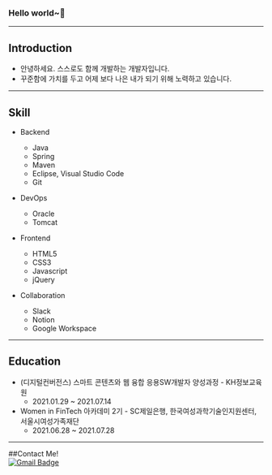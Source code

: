### Hello world~👋
___
## Introduction
* 안녕하세요. 스스로도 함께 개발하는 개발자입니다.
* 꾸준함에 가치를 두고 어제 보다 나은 내가 되기 위해 노력하고 있습니다.
___
## Skill
* Backend
  - Java
  - Spring
  - Maven
  - Eclipse, Visual Studio Code
  - Git

* DevOps
  - Oracle
  - Tomcat

* Frontend
  - HTML5
  - CSS3
  - Javascript
  - jQuery

* Collaboration
  - Slack
  - Notion
  - Google Workspace
___
## Education
* (디지털컨버전스) 스마트 콘텐츠와 웹 융합 응용SW개발자 양성과정 - KH정보교육원
  - 2021.01.29 ~ 2021.07.14
* Women in FinTech 아카데미 2기 - SC제일은행, 한국여성과학기술인지원센터, 서울시여성가족재단
  - 2021.06.28 ~ 2021.07.28
___
##Contact Me!
<br>
[![Gmail Badge](https://img.shields.io/badge/Gmail-d14836?style=flat-square&logo=Gmail&logoColor=white&link=mailto:ellylee617@gmail.com)](mailto:ellylee617@gmail.com)
